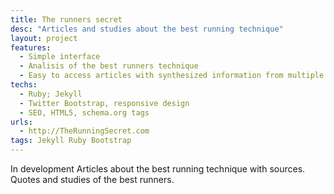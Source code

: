 ```yaml
---
title: The runners secret
desc: "Articles and studies about the best running technique"
layout: project
features:
  - Simple interface
  - Analisis of the best runners technique
  - Easy to access articles with synthesized information from multiple sources
techs:
  - Ruby; Jekyll
  - Twitter Bootstrap, responsive design
  - SEO, HTML5, schema.org tags 
urls:
  - http://TheRunningSecret.com
tags: Jekyll Ruby Bootstrap
---
```


<span class="label label-default">In development</span> Articles about the best running technique with sources. Quotes and studies of the best runners.
